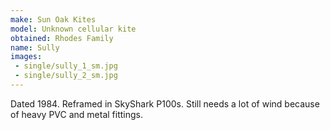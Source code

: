 ```yaml
---
make: Sun Oak Kites
model: Unknown cellular kite
obtained: Rhodes Family
name: Sully
images:
 - single/sully_1_sm.jpg
 - single/sully_2_sm.jpg
---
```


Dated 1984.
Reframed in SkyShark P100s.
Still needs a lot of wind because of heavy PVC and metal fittings.
